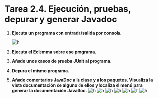 # Tarea 2.4. Ejecución, pruebas, depurar y generar Javadoc
1. **Ejecuta un programa con entrada/salida por consola.**
   
    ![h](2.4/1.PNG)


2. **Ejecuta el Eclemma sobre ese programa.**
   
3. **Añade unos casos de prueba JUnit al programa.**
4. **Depura el mismo programa.**
5. **Añade comentarios JavaDoc a la clase y a los paquetes. Visualiza la vista documentación de alguno de ellos y localiza el menú para generar la documentación JavaDoc.**
![h](2.4/11.PNG)
![h](2.4/12.PNG)
![h](2.4/13.PNG)
![h](2.4/14.PNG)
![h](2.4/15.PNG)
![h](2.4/19.PNG)
![h](2.4/9.PNG)

